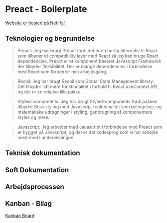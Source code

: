 # Preact - Boilerplate
[Website er hosted på Netlify!](http://google.com)
<br/>
## Teknologier og begrundelse

>  Preact: Jeg har brugt Preact fordi det er en hurtig alternativ til React som tilbyder et compatibility layer med React så jeg kan bruge React dependencies. Preact er et komponent baseret Javascript Framework der tilbyder fleksibilitet. Der er mange dependencies i forbindelse med React som forbedrer min arbejdsgang.

> Recoil: Jeg har brugt Recoil som Global State Management library. Det tilbyder lidt mere funktionalitet i forhold til React useContext API, og det er en relative lille pakke.

> Styled-components: Jeg har brugt Styled-components fordi pakken tilbyder Scss styling med Javascript funktionalitet som betingelser, og matematiske udregninger i styling, genbrugning af komponenters styles og mere.

> Javascript: Jeg arbejder med Javascript i forbindelse med Preact som er bygget på Javascript, og det er det kodesprog som vi har arbejde mest med i undervisningen.

## Teknisk dokumentation 
## Soft Dokumentation 
## Arbejdsprocessen 

## Kanban - Bilag


[Kanban Board](https://trello.com/b/vFm5CY0t/eksamen)<br/>
[](image.png)
